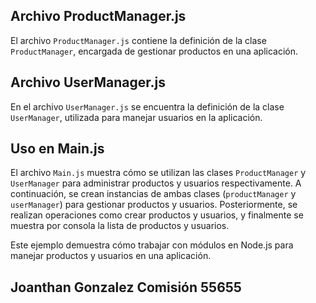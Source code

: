 
## Archivo ProductManager.js

El archivo `ProductManager.js` contiene la definición de la clase `ProductManager`, encargada de gestionar productos en una aplicación.

## Archivo UserManager.js

En el archivo `UserManager.js` se encuentra la definición de la clase `UserManager`, utilizada para manejar usuarios en la aplicación.

## Uso en Main.js

El archivo `Main.js` muestra cómo se utilizan las clases `ProductManager` y `UserManager` para administrar productos y usuarios respectivamente. A continuación, se crean instancias de ambas clases (`productManager` y `userManager`) para gestionar productos y usuarios. Posteriormente, se realizan operaciones como crear productos y usuarios, y finalmente se muestra por consola la lista de productos y usuarios.

Este ejemplo demuestra cómo trabajar con módulos en Node.js para manejar productos y usuarios en una aplicación.


## Joanthan Gonzalez  Comisión 55655